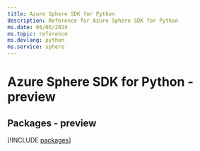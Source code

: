 ```yaml
---
title: Azure Sphere SDK for Python
description: Reference for Azure Sphere SDK for Python
ms.date: 04/05/2024
ms.topic: reference
ms.devlang: python
ms.service: sphere
---
```

# Azure Sphere SDK for Python - preview
## Packages - preview
[!INCLUDE [packages](sphere-index.md)]